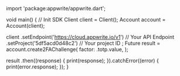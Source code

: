 import 'package:appwrite/appwrite.dart';

void main() { // Init SDK
  Client client = Client();
  Account account = Account(client);

  client
    .setEndpoint('https://cloud.appwrite.io/v1') // Your API Endpoint
    .setProject('5df5acd0d48c2') // Your project ID
  ;
  Future result = account.create2FAChallenge(
    factor: .totp.value,
  );

  result
    .then((response) {
      print(response);
    }).catchError((error) {
      print(error.response);
  });
}
